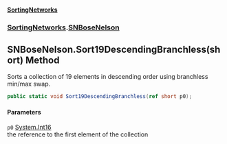 #### [SortingNetworks](index.md 'index')
### [SortingNetworks](SortingNetworks.md 'SortingNetworks').[SNBoseNelson](SortingNetworks_SNBoseNelson.md 'SortingNetworks.SNBoseNelson')
## SNBoseNelson.Sort19DescendingBranchless(short) Method
Sorts a collection of 19 elements in descending order using branchless min/max swap.  
```csharp
public static void Sort19DescendingBranchless(ref short p0);
```
#### Parameters
<a name='SortingNetworks_SNBoseNelson_Sort19DescendingBranchless(short)_p0'></a>
`p0` [System.Int16](https://docs.microsoft.com/en-us/dotnet/api/System.Int16 'System.Int16')  
the reference to the first element of the collection
  

